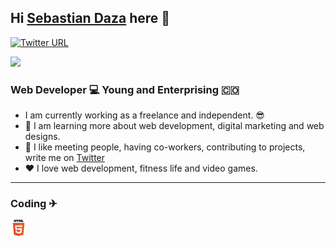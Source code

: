 ## Hi [Sebastian Daza][website] here  👋

[![Twitter URL](https://img.shields.io/twitter/url?color=%3Cfont%20style%3D%22vertical-align%3A%20inherit%3B%22%3E%3Cfont%20style%3D%22vertical-align%3A%20inherit%3B%22%3E%23%201DA1F2%3C%2Ffont%3E%3C%2Ffont%3E&label=Sebasttian%20Daza&logo=Twitter&style=social&url=https%3A%2F%2Ftwitter.com%2FSebasttianDaza)](https://twitter.com/SebasttianDaza)

[<img src="https://media.giphy.com/media/87hciB4w9Di5zFMJcj/giphy.gif">][website]

### Web Developer 💻 Young and  Enterprising 🇨🇴

- I am currently working as a freelance and independent. 😎
- 👊 I am learning more about web development, digital marketing and web designs.
- 👀 I like meeting people, having co-workers, contributing to projects, write me on [Twitter](https://twitter.com/SebasttianDaza)
- ❤ I love web development, fitness life and video games.
---

### Coding ✈

<img align="left" alt="HTML" width="26px" src="https://raw.githubusercontent.com/github/explore/8…4ef2fca1e82350fe8e3517d3494d/topics/html/html.png">

<!-- Links -->
[website]: https://emprendeyourlifestyle.com/
